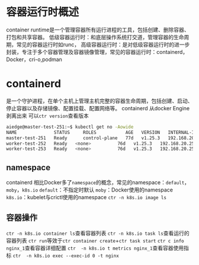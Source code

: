 # 容器运行时概述
container runtime是一个管理容器所有运行进程的工具，包括创建、删除容器、打包和共享容器。
低级容器运行时：和底层操作系统打交道，管理容器的生命周期，常见的容器运行时如runc，
高级容器运行时：是对低级容器运行时的进一步封装，专注于多个容器管理及容器镜像管理，常见的容器运行时：containerd，Docker，cri-o,podman

# containerd
是一个守护进程，在单个主机上管理主机完整的容器生命周期，包括创建、启动、停止容器以及存储镜像、配置挂载、配置网络等。
containerd 从docker Engine剥离出来
可以`ctr version`查看版本
```bash
aiedge@master-test-251:~$ kubectl get no -Aowide
NAME              STATUS     ROLES           AGE   VERSION   INTERNAL-IP      EXTERNAL-IP   OS-IMAGE             KERNEL-VERSION      CONTAINER-RUNTIME
master-test-251   Ready      control-plane   77d   v1.25.3   192.168.20.251   <none>        Ubuntu 20.04.6 LTS   5.4.0-174-generic   containerd://1.6.20
worker-test-252   Ready   <none>          76d   v1.25.3   192.168.20.252   <none>        Ubuntu 20.04.6 LTS   5.4.0-170-generic   containerd://1.6.20
worker-test-253   Ready   <none>          76d   v1.25.3   192.168.20.253   <none>        Ubuntu 20.04.6 LTS   5.4.0-170-generic   containerd://1.6.20
```
## namespace
containerd 相比Docker多了`namespace`的概念，常见的namespace：`default`，`moby`，`k8s.io`
`default`：不指定时默认
`moby`：Docker使用的namespace
`k8s.io`：kubelet与crictl使用的namespace
`ctr -n k8s.io image ls`
## 容器操作
`ctr -n k8s.io container ls`查看容器列表
`ctr -n k8s.io task ls`查看运行的容器列表
`ctr run`等效于`ctr container create`+`ctr task start`
`ctr c info nginx_1`查看容器详细配置
`ctr  -n k8s.io t metrics nginx_1`查看容器使用指标
`ctr  -n k8s.io exec --exec-id 0 -t nginx`
